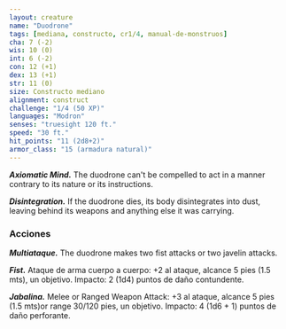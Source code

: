 ```yaml
---
layout: creature
name: "Duodrone"
tags: [mediana, constructo, cr1/4, manual-de-monstruos]
cha: 7 (-2)
wis: 10 (0)
int: 6 (-2)
con: 12 (+1)
dex: 13 (+1)
str: 11 (0)
size: Constructo mediano
alignment: construct
challenge: "1/4 (50 XP)"
languages: "Modron"
senses: "truesight 120 ft."
speed: "30 ft."
hit_points: "11 (2d8+2)"
armor_class: "15 (armadura natural)"
---
```


***Axiomatic Mind.*** The duodrone can't be compelled to act in a manner contrary to its nature or its instructions.

***Disintegration.*** If the duodrone dies, its body disintegrates into dust, leaving behind its weapons and anything else it was carrying.

### Acciones

***Multiataque.*** The duodrone makes two fist attacks or two javelin attacks.

***Fist.*** Ataque de arma cuerpo a cuerpo: +2 al ataque, alcance 5 pies (1.5 mts), un objetivo. Impacto: 2 (1d4) puntos de daño contundente.

***Jabalina.*** Melee or Ranged Weapon Attack: +3 al ataque, alcance 5 pies (1.5 mts)or range 30/120 pies, un objetivo. Impacto: 4 (1d6 + 1) puntos de daño perforante.